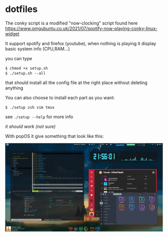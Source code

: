 # dotfiles

The conky script is a modified "now-clocking" script found here 
https://www.omgubuntu.co.uk/2021/07/spotify-now-playing-conky-linux-widget

It support spotify and firefox (youtube), when nothing is playing it display basic system info (CPU,RAM...)

you can type
```
$ chmod +x setup.sh
$ ./setup.sh --all
```
that should install all the config file at the right place without deleting anything

You can also choose to install each part as you want:
```
$ ./setup zsh vim tmux
```

see `./setup --help` for more info

*it should work (not sure)*

With popOS it give something that look like this:

![screenshot](screenshot.png)
